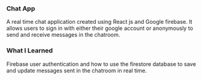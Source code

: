### Chat App
A real time chat application created using React js and Google firebase. It allows users to sign in with either
their google account or anonymously to send and receive messages in the chatroom. 

### What I Learned
Firebase user authentication and how to use the firestore database to save and update messages sent in 
the chatroom in real time.